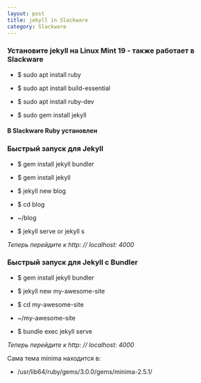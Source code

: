 ```yaml
---
layout: post
title: jekyll in Slackware
category: Slackware
---
```


### Установите jekyll на Linux Mint 19 - также работает в Slackware

- $ sudo apt install ruby

- $ sudo apt install build-essential

- $ sudo apt install ruby-dev

- $ sudo gem install jekyll

#### В Slackware Ruby установлен

### Быстрый запуск для Jekyll

- $ gem install jekyll bundler

- $ gem install jekyll

- $ jekyll new blog

- $ cd blog

- ~/blog

- $ jekyll serve or jekyll s

*Теперь перейдите к http: // localhost: 4000*

### Быстрый запуск для Jekyll с Bundler

- $ gem install jekyll bundler

- $ jekyll new my-awesome-site

- $ cd my-awesome-site

- ~/my-awesome-site

- $ bundle exec jekyll serve

*Теперь перейдите к http: // localhost: 4000*

Сама тема minima находится в:

- /usr/lib64/ruby/gems/3.0.0/gems/minima-2.5.1/
